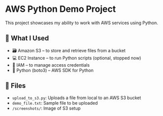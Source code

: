 # AWS Python Demo Project

This project showcases my ability to work with AWS services using Python.

## 🔧 What I Used
- 🗃️ Amazon S3 – to store and retrieve files from a bucket
- 💻 EC2 Instance – to run Python scripts (optional, stopped now)
- 🔐 IAM – to manage access credentials
- 🐍 Python (boto3) – AWS SDK for Python

## 📁 Files
- `upload_to_s3.py`: Uploads a file from local to an AWS S3 bucket
- `demo_file.txt`: Sample file to be uploaded
- `/screenshots/`: Image of S3 setup
